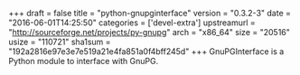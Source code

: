 +++
draft = false
title = "python-gnupginterface"
version = "0.3.2-3"
date = "2016-06-01T14:25:50"
categories = ['devel-extra']
upstreamurl = "http://sourceforge.net/projects/py-gnupg"
arch = "x86_64"
size = "20516"
usize = "110721"
sha1sum = "192a2816e97e3e7e519a21e4fa851a0f4bff245d"
+++
GnuPGInterface is a Python module to interface with GnuPG.
